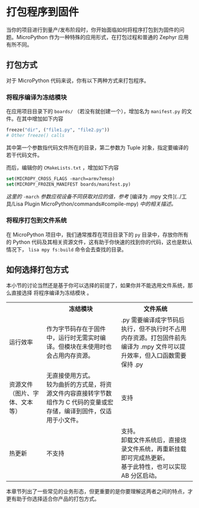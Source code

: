 # 打包程序到固件

当你的项目进行到量产/发布阶段时，你开始面临如何将程序打包到为固件的问题。MicroPython 作为一种特殊的应用形式，在打包过程和普通的 Zephyr 应用有所不同。

## 打包方式

对于 MicroPython 代码来说，你有以下两种方式来打包程序。

### 将程序编译为冻结模块

在应用项目目录下的 `boards/` （若没有就创建一个），增加名为 `manifest.py` 的文件。在其中增加如下内容

```python
freeze("dir", ("file1.py", "file2.py"))
# Other freeze() calls
```

其中第一个参数指代码文件所在的目录，第二参数为 Tuple 对象，指定要编译的若干代码文件。

而后，编辑你的 `CMakeLists.txt` ，增加如下内容

```cmake
set(MICROPY_CROSS_FLAGS -march=armv7emsp)
set(MICROPY_FROZEN_MANIFEST boards/manifest.py)
```

*这里的* `-march` *参数应视设备不同获取对应的值，参考* [编译为 .mpy 文件](../工具/Lisa Plugin MicroPython/commands#compile-mpy) *中的相关描述。*

### 将程序打包到文件系统

在 MicroPython 项目中，我们通常推荐在项目目录下的 `py` 目录中，存放你所有的 Python 代码及其相关资源文件，这有助于你快速的找到你的代码，这也是默认情况下， `lisa mpy fs:build` 命令会去查找的目录。

## 如何选择打包方式

本小节的讨论当然还是基于你可以选择的前提了，如果你并不能选用文件系统，那么直接选择 将程序编译为冻结模块 。

<table>
  <tr>
    <th width="20%"></th>
    <th width="40%">冻结模块</th>
    <th width="40%">文件系统</th>
  </tr>
  <tr>
    <td>运行效率</td>
    <td>作为字节码存在于固件中，运行时无需实时编译。但模块在未使用时也会占用内存资源。</td>
    <td>.py 需要编译成字节码后执行，但不执行时不占用内存资源。打包固件前先编译为 .mpy 文件可以提升效率，但入口函数需要保持 .py</td>
  </tr>
  <tr>
    <td>资源文件<br/>（图片、字体、文本等）</td>
    <td>无直接使用方式。<br/>较为曲折的方式是，将资源文件内容直接转字节数组作为 C 代码的变量或宏存储，编译到固件，仅适用于小文件。</td>
    <td>支持</td>
  </tr>
  <tr>
    <td>热更新</td>
    <td>不支持</td>
    <td>支持。<br/>卸载文件系统后，直接烧录文件系统，再重新挂载即可完成热更新。<br/>基于此特性，也可以实现 AB 分区启动。</td>
  </tr>
</table>

本章节列出了一些常见的业务形态，但更重要的是你要理解这两者之间的特点，才更有助于你选择适合你产品的打包方式。
